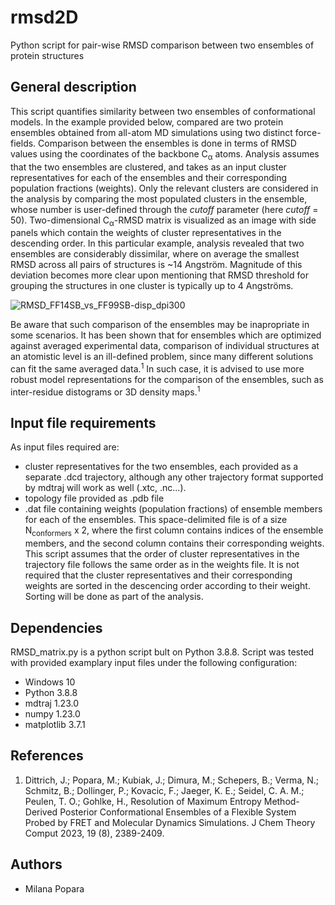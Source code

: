 # rmsd2D
Python script for pair-wise RMSD comparison between two ensembles of protein structures


## General description

This script quantifies similarity between two ensembles of conformational models. In the example provided below, compared are two protein ensembles 
obtained from all-atom MD simulations using two distinct force-fields. Comparison between the ensembles is done in terms of RMSD values using the coordinates 
of the backbone C<sub>&alpha;</sub> atoms. Analysis assumes that the two ensembles are clustered, and takes as an input cluster representatives for each of the 
ensembles and their corresponding population fractions (weights). Only the relevant clusters are considered in the analysis by comparing the most populated clusters
in the ensemble, whose number is user-defined through the _cutoff_ parameter (here _cutoff_ = 50). Two-dimensional C<sub>&alpha;</sub>-RMSD matrix is visualized as an image
with side panels which contain the weights of cluster representatives in the descending order. 
In this particular example, analysis revealed that two ensembles are considerably dissimilar, where on average the smallest RMSD across all pairs of structures is ~14 Angström.
Magnitude of this deviation becomes more clear upon mentioning that RMSD threshold for grouping the structures in one cluster is typically up to 4 Angströms.


![RMSD_FF14SB_vs_FF99SB-disp_dpi300](https://github.com/mpopara/rmsd2D/assets/40856779/b6ab868f-285f-4384-9cd7-c34dba3f3707)

Be aware that such comparison of the ensembles may be inapropriate in some scenarios. It has been shown that for ensembles which are optimized against averaged experimental data, 
comparison of individual structures at an atomistic level is an ill-defined problem, since many different solutions can fit the same averaged data.<sup>1</sup>
In such case, it is advised to use more robust model representations for the comparison of the ensembles, such as inter-residue distograms or 3D density maps.<sup>1</sup>

## Input file requirements

As input files required are:

* cluster representatives for the two ensembles, each provided as a separate .dcd trajectory, although any other trajectory format supported by mdtraj will work as well (.xtc, .nc...).
* topology file provided as .pdb file
* .dat file containing weights (population fractions) of ensemble members for each of the ensembles. This space-delimited file is of a size N<sub>conformers</sub> x 2, where the first column contains indices of the ensemble members,
 and the second column contains their corresponding weights. This script assumes that the order of cluster representatives in the trajectory file follows the same order as in the weights file.
It is not required that the cluster representatives and their corresponding weights are sorted in the descencing order according to their weight. Sorting will be done as part of the analysis. 

## Dependencies

RMSD_matrix.py is a python script bult on Python 3.8.8. Script was tested with provided examplary input files under the following configuration:

* Windows 10
* Python 3.8.8
* mdtraj 1.23.0
* numpy 1.23.0
* matplotlib 3.7.1

## References
1. Dittrich, J.; Popara, M.; Kubiak, J.; Dimura, M.; Schepers, B.; Verma, N.; Schmitz,
B.; Dollinger, P.; Kovacic, F.; Jaeger, K. E.; Seidel, C. A. M.; Peulen, T. O.; Gohlke, H.,
Resolution of Maximum Entropy Method-Derived Posterior Conformational Ensembles of a
Flexible System Probed by FRET and Molecular Dynamics Simulations. J Chem Theory
Comput 2023, 19 (8), 2389-2409.


## Authors

* Milana Popara
